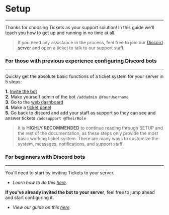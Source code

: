 # Setup  
***

Thanks for choosing Tickets as your support solution! In this guide we'll teach you how to get up and running in no time at all.  
  
> If you need any assistance in the process, feel free to join our [Discord server](https://discord.com/invite/ticketsbot) and open a ticket to talk to our support staff.  

### For those with previous experience configuring Discord bots
***
Quickly get the absolute basic functions of a ticket system for your server in 5 steps:

**1.** [Invite the bot](https://invite.ticketsbot.cloud)   
**2.** Make yourself admin of the bot `/addadmin @YourUsername`  
**3.** Go to the [web dashboard](https://dashboard.ticketsbot.cloud)  
**4.** Make a [ticket panel](../setup/panels.md)  
**5.** Go back to discord and add your staff as support so they can see and answer tickets `/addsupport @TheirRole` 

> It is **HIGHLY RECOMMENDED** to continue reading through SETUP and the rest of the documentation, as these steps only provide the most basic working ticket system. There are many ways to customize the system, messages, notifications, and support staff.

### For beginners with Discord bots
***

You'll need to start by inviting Tickets to your server. 
- *Learn how to do this [here](../setup/invite.md).*

**If you've already invited the bot to your server**, feel free to jump ahead and start configuring it. 
- *View our guide on this [here](../setup/configuration.md).*
